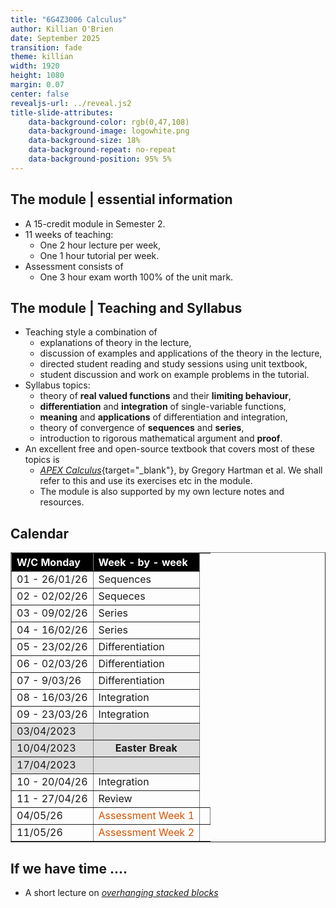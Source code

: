 ```yaml
---
title: "6G4Z3006 Calculus"
author: Killian O'Brien
date: September 2025
transition: fade
theme: killian
width: 1920
height: 1080
margin: 0.07
center: false
revealjs-url: ../reveal.js2
title-slide-attributes:
    data-background-color: rgb(0,47,108)	
    data-background-image: logowhite.png
    data-background-size: 18%
    data-background-repeat: no-repeat
    data-background-position: 95% 5%	
---
```


## The module | essential information

* A 15-credit module in Semester 2.
* 11 weeks of teaching:
    - One 2 hour lecture per week,
    - One 1 hour tutorial per week.
* Assessment consists of
    - One 3 hour exam worth 100% of the unit mark.

## The module | Teaching and Syllabus

* Teaching style a combination of
    - explanations of theory in the lecture,
    - discussion of examples and applications of the theory in the lecture,
    - directed student reading and study sessions using unit textbook,
    - student discussion and work on example problems in the tutorial.
* Syllabus topics:
    - theory of **real valued functions** and their **limiting behaviour**,
    - **differentiation** and **integration** of single-variable functions,
    - **meaning** and **applications** of differentiation and integration,
    - theory of convergence of **sequences** and **series**,
    - introduction to rigorous mathematical argument and **proof**. 
* An excellent free and open-source textbook that covers most of these topics is
	- [*APEX Calculus*](https://killianobrien.github.io/apex/output/html/apex-calculus.html){target="_blank"}, by Gregory Hartman et al. We shall refer to this and use its exercises etc in the module.
	- The module is also supported by my own lecture notes and resources. 


## Calendar

<table border="1" cellpadding="3" cellspacing="0" width="100%">
	<tbody>
		<tr>
			<th align="left" style="background-color: rgb(0, 0, 0);"><span style="color:#ffffff;">W/C Monday</span></th>
			<th align="left" style="background-color: rgb(0, 0, 0);"><span style="color:#ffffff;">Week - by - week</span></th>
		</tr>
		<tr>
			<td>01 - 26/01/26</td>
			<td>Sequences</td>
		</tr>
		<tr>
			<td>02 - 02/02/26</td>
			<td>Sequeces</td>
		</tr>
		<tr>
			<td>03 - 09/02/26</td>
			<td>Series</td>
		</tr>
		<tr>
			<td>04 - 16/02/26</td>
			<td>Series</td>
		</tr>
		<tr>
			<td>05 - 23/02/26</td>
			<td>Differentiation</td>
		</tr>
		<tr>
			<td>06 - 02/03/26</td>
			<td>Differentiation</td>
		</tr>
		<tr>
			<td>07 - 9/03/26</td>
			<td>Differentiation</td></td>
		</tr>
		<tr>
			<td>08 - 16/03/26</td>
			<td>Integration</td>
		</tr>
		<tr>
			<td>09 - 23/03/26</td>
			<td>Integration</td>
		</tr>
		<tr>
			<td style="background-color: rgb(221, 221, 221);">03/04/2023</td>
			<td style="background-color: rgb(221, 221, 221); text-align: center;"><strong></strong></td>
		</tr>
		<tr>
			<td style="background-color: rgb(221, 221, 221);">10/04/2023</td>
			<td style="background-color: rgb(221, 221, 221); text-align:center;"><strong>Easter Break</strong></td>
		</tr>
		<tr>
			<td style="background-color: rgb(221, 221, 221);">17/04/2023</td>
			<td style="background-color: rgb(221, 221, 221); text-align:center;"><strong></strong></td>
		</tr>
		<tr>
			<td>10 - 20/04/26</td>
			<td>Integration</td>
		</tr>
		<tr>
			<td>11 - 27/04/26</td>
			<td>Review</td>
		</tr>
		<tr>
			<td>04/05/26</td>
			<td><span style="color:#d35400;">Assessment Week 1</span></td>
			<td></td>
		</tr>
		<tr>
			<td>11/05/26</td>
			<td><span style="color:#d35400;">Assessment Week 2</span></td>
		</tr>
	</tbody>
</table>

## If we have time ....

* A short lecture on [*overhanging stacked blocks*](./OverhangingBlockStacks.pdf)


